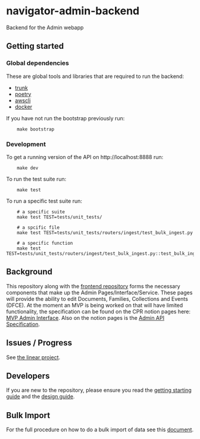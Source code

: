 # navigator-admin-backend

Backend for the Admin webapp

## Getting started

### Global dependencies

These are global tools and libraries that are required to run the backend:

<!-- trunk-ignore(markdownlint/MD013) -->
<!-- please update this list in the Makefile GLOBAL_DEPENDENCIES if you add others -->

- [trunk](https://docs.trunk.io/cli/install#using-curl)
- [poetry](https://python-poetry.org/docs/#installation)
- [awscli](https://docs.aws.amazon.com/cli/latest/userguide/getting-started-install.html)
- [docker](https://docs.docker.com/desktop/)

If you have not run the bootstrap previously run:

```shell
    make bootstrap
```

### Development

To get a running version of the API on http://localhost:8888 run:

```shell
    make dev
```

To run the test suite run:

```shell
    make test
```

To run a specific test suite run:

```shell
    # a specific suite
    make test TEST=tests/unit_tests/

    # a spcific file
    make test TEST=tests/unit_tests/routers/ingest/test_bulk_ingest.py

    # a specific function
    make test TEST=tests/unit_tests/routers/ingest/test_bulk_ingest.py::test_bulk_ingest
```

## Background

This repository along with the [frontend repository](https://github.com/climatepolicyradar/navigator-admin-frontend)
forms the necessary components that make up the Admin Pages/Interface/Service.
These pages will provide the ability to edit Documents, Families, Collections
and Events (DFCE).
At the moment an MVP is being worked on that will have limited functionality,
the specification can be found on the CPR notion pages here:
[MVP Admin Interface](https://www.notion.so/climatepolicyradar/MVP-Admin-Interface-bf253a7ab30b4779a846d4322ca4c3f3).
Also on the notion pages is the [Admin API Specification](https://www.notion.so/climatepolicyradar/Admin-API-Specification-2adecc8411324b8181e05184fc6a5431#8da09a31c3f244e6a5acfacc9dfd9e2f).

## Issues / Progress

See [the linear project](https://linear.app/climate-policy-radar/project/admin-interface-2fbc66adc34c).

## Developers

If you are new to the repository, please ensure you read the [getting starting guide](GETTING_STARTED.md)
and the [design guide](DESIGN.md).

## Bulk Import

For the full procedure on how to do a bulk import of data see this [document](https://github.com/climatepolicyradar/bulk-import/blob/main/STANDARD_BULK_IMPORT_PROCEDURE.md).
